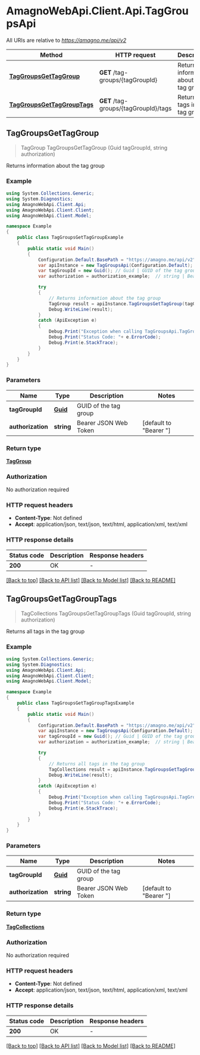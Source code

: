 # AmagnoWebApi.Client.Api.TagGroupsApi

All URIs are relative to *https://amagno.me/api/v2*

Method | HTTP request | Description
------------- | ------------- | -------------
[**TagGroupsGetTagGroup**](TagGroupsApi.md#taggroupsgettaggroup) | **GET** /tag-groups/{tagGroupId} | Returns information about the tag group
[**TagGroupsGetTagGroupTags**](TagGroupsApi.md#taggroupsgettaggrouptags) | **GET** /tag-groups/{tagGroupId}/tags | Returns all tags in the tag group



## TagGroupsGetTagGroup

> TagGroup TagGroupsGetTagGroup (Guid tagGroupId, string authorization)

Returns information about the tag group

### Example

```csharp
using System.Collections.Generic;
using System.Diagnostics;
using AmagnoWebApi.Client.Api;
using AmagnoWebApi.Client.Client;
using AmagnoWebApi.Client.Model;

namespace Example
{
    public class TagGroupsGetTagGroupExample
    {
        public static void Main()
        {
            Configuration.Default.BasePath = "https://amagno.me/api/v2";
            var apiInstance = new TagGroupsApi(Configuration.Default);
            var tagGroupId = new Guid(); // Guid | GUID of the tag group
            var authorization = authorization_example;  // string | Bearer JSON Web Token (default to "Bearer ")

            try
            {
                // Returns information about the tag group
                TagGroup result = apiInstance.TagGroupsGetTagGroup(tagGroupId, authorization);
                Debug.WriteLine(result);
            }
            catch (ApiException e)
            {
                Debug.Print("Exception when calling TagGroupsApi.TagGroupsGetTagGroup: " + e.Message );
                Debug.Print("Status Code: "+ e.ErrorCode);
                Debug.Print(e.StackTrace);
            }
        }
    }
}
```

### Parameters


Name | Type | Description  | Notes
------------- | ------------- | ------------- | -------------
 **tagGroupId** | [**Guid**](Guid.md)| GUID of the tag group | 
 **authorization** | **string**| Bearer JSON Web Token | [default to &quot;Bearer &quot;]

### Return type

[**TagGroup**](TagGroup.md)

### Authorization

No authorization required

### HTTP request headers

- **Content-Type**: Not defined
- **Accept**: application/json, text/json, text/html, application/xml, text/xml

### HTTP response details
| Status code | Description | Response headers |
|-------------|-------------|------------------|
| **200** | OK |  -  |

[[Back to top]](#)
[[Back to API list]](../README.md#documentation-for-api-endpoints)
[[Back to Model list]](../README.md#documentation-for-models)
[[Back to README]](../README.md)


## TagGroupsGetTagGroupTags

> TagCollections TagGroupsGetTagGroupTags (Guid tagGroupId, string authorization)

Returns all tags in the tag group

### Example

```csharp
using System.Collections.Generic;
using System.Diagnostics;
using AmagnoWebApi.Client.Api;
using AmagnoWebApi.Client.Client;
using AmagnoWebApi.Client.Model;

namespace Example
{
    public class TagGroupsGetTagGroupTagsExample
    {
        public static void Main()
        {
            Configuration.Default.BasePath = "https://amagno.me/api/v2";
            var apiInstance = new TagGroupsApi(Configuration.Default);
            var tagGroupId = new Guid(); // Guid | GUID of the tag group
            var authorization = authorization_example;  // string | Bearer JSON Web Token (default to "Bearer ")

            try
            {
                // Returns all tags in the tag group
                TagCollections result = apiInstance.TagGroupsGetTagGroupTags(tagGroupId, authorization);
                Debug.WriteLine(result);
            }
            catch (ApiException e)
            {
                Debug.Print("Exception when calling TagGroupsApi.TagGroupsGetTagGroupTags: " + e.Message );
                Debug.Print("Status Code: "+ e.ErrorCode);
                Debug.Print(e.StackTrace);
            }
        }
    }
}
```

### Parameters


Name | Type | Description  | Notes
------------- | ------------- | ------------- | -------------
 **tagGroupId** | [**Guid**](Guid.md)| GUID of the tag group | 
 **authorization** | **string**| Bearer JSON Web Token | [default to &quot;Bearer &quot;]

### Return type

[**TagCollections**](TagCollections.md)

### Authorization

No authorization required

### HTTP request headers

- **Content-Type**: Not defined
- **Accept**: application/json, text/json, text/html, application/xml, text/xml

### HTTP response details
| Status code | Description | Response headers |
|-------------|-------------|------------------|
| **200** | OK |  -  |

[[Back to top]](#)
[[Back to API list]](../README.md#documentation-for-api-endpoints)
[[Back to Model list]](../README.md#documentation-for-models)
[[Back to README]](../README.md)

